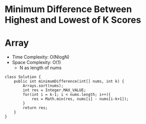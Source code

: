 # Minimum Difference Between Highest and Lowest of K Scores
# Array
* Time Complexity: O(NlogN)
* Space Complexity: O(1)
	* N as length of nums
```
class Solution {
    public int minimumDifference(int[] nums, int k) {
        Arrays.sort(nums);
        int res = Integer.MAX_VALUE;
        for(int i = k-1; i < nums.length; i++){
            res = Math.min(res, nums[i] - nums[i-k+1]);
        }
        return res;
    }
}
```
